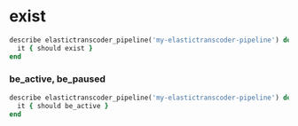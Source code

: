 # exist

```ruby
describe elastictranscoder_pipeline('my-elastictranscoder-pipeline') do
  it { should exist }
end
```

### be_active, be_paused

```ruby
describe elastictranscoder_pipeline('my-elastictranscoder-pipeline') do
  it { should be_active }
end
```
